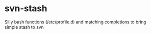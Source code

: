 # svn-stash
Silly bash functions (/etc/profile.d) and matching completions to bring simple stash to svn
